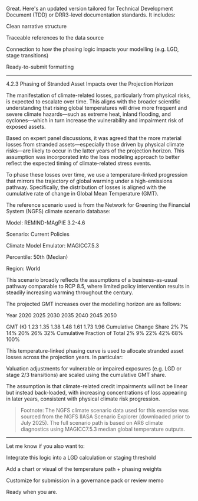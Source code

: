 Great. Here's an updated version tailored for Technical Development Document (TDD) or DRR3-level documentation standards. It includes:

Clean narrative structure

Traceable references to the data source

Connection to how the phasing logic impacts your modelling (e.g. LGD, stage transitions)

Ready-to-submit formatting



---

4.2.3 Phasing of Stranded Asset Impacts over the Projection Horizon

The manifestation of climate-related losses, particularly from physical risks, is expected to escalate over time. This aligns with the broader scientific understanding that rising global temperatures will drive more frequent and severe climate hazards—such as extreme heat, inland flooding, and cyclones—which in turn increase the vulnerability and impairment risk of exposed assets.

Based on expert panel discussions, it was agreed that the more material losses from stranded assets—especially those driven by physical climate risks—are likely to occur in the latter years of the projection horizon. This assumption was incorporated into the loss modeling approach to better reflect the expected timing of climate-related stress events.

To phase these losses over time, we use a temperature-linked progression that mirrors the trajectory of global warming under a high-emissions pathway. Specifically, the distribution of losses is aligned with the cumulative rate of change in Global Mean Temperature (GMT).

The reference scenario used is from the Network for Greening the Financial System (NGFS) climate scenario database:

Model: REMIND-MAgPIE 3.2-4.6

Scenario: Current Policies

Climate Model Emulator: MAGICC7.5.3

Percentile: 50th (Median)

Region: World


This scenario broadly reflects the assumptions of a business-as-usual pathway comparable to RCP 8.5, where limited policy intervention results in steadily increasing warming throughout the century.

The projected GMT increases over the modelling horizon are as follows:

Year	2020	2025	2030	2035	2040	2045	2050

GMT (K)	1.23	1.35	1.38	1.48	1.61	1.73	1.96
Cumulative Change Share	2%	7%	14%	20%	26%	32%	
Cumulative Fraction of Total	2%	9%	22%	42%	68%	100%	


This temperature-linked phasing curve is used to allocate stranded asset losses across the projection years. In particular:

Valuation adjustments for vulnerable or impaired exposures (e.g. LGD or stage 2/3 transitions) are scaled using the cumulative GMT share.

The assumption is that climate-related credit impairments will not be linear but instead back-loaded, with increasing concentrations of loss appearing in later years, consistent with physical climate risk progression.


> Footnote: The NGFS climate scenario data used for this exercise was sourced from the NGFS IIASA Scenario Explorer (downloaded prior to July 2025). The full scenario path is based on AR6 climate diagnostics using MAGICC7.5.3 median global temperature outputs.




---

Let me know if you also want to:

Integrate this logic into a LGD calculation or staging threshold

Add a chart or visual of the temperature path + phasing weights

Customize for submission in a governance pack or review memo


Ready when you are.

